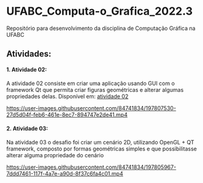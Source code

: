 # UFABC_Computa-o_Grafica_2022.3
Repositório para desenvolvimento da disciplina de Computação Gráfica na UFABC

## Atividades:

#### 1. Atividade 02:
<p> A atividade 02 consiste em criar uma aplicação usando GUI com o framework Qt que permita criar figuras geométricas e alterar algumas propriedades delas. Disponível em: <a href="https://github.com/guilhermegbraz/UFABC_Computa-o_Grafica_2022.3/tree/main/Semana%2002/Atividade%202">atividade 02</a></p>

https://user-images.githubusercontent.com/84741834/197807530-27d5d04f-feb6-461e-8ec7-894747e2de41.mp4


#### 2. Atividade 03:
<p> Na atividade 03 o desafio foi criar um cenário 2D, utilizando OpenGL + QT framework, composto por formas geométricas simples e que possibilitasse
alterar alguma propriedade do cenário</p>
 
 https://user-images.githubusercontent.com/84741834/197805967-7ddd7461-117f-4a7e-a90d-8f37c6fa4c01.mp4


  
